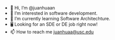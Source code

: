 - 👋 Hi, I’m @juanhuaan
- 👀 I’m interested in software development.
- 🌱 I’m currently learning Software Architechture.
- 🖥️ Looking for an SDE or DE job right now!
- 📫 How to reach me juanhuaa@usc.edu

<!---
juanhuaan/juanhuaan is a ✨ special ✨ repository because its `README.md` (this file) appears on your GitHub profile.
You can click the Preview link to take a look at your changes.
--->
